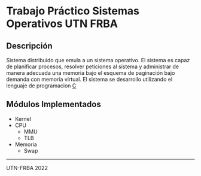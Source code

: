 # Trabajo Práctico Sistemas Operativos UTN FRBA

## Descripción
Sistema distribuido que emula a un sistema operativo. 
El sistema es capaz de planificar procesos, resolver peticiones al sistema y administrar de manera adecuada una memoria bajo el esquema de paginación bajo demanda con memoria virtual. El sistema se desarrollo utilizando el lenguaje de programacion [C](https://www.w3schools.com/c/)

## Módulos Implementados
* Kernel
* CPU
  * MMU
  * TLB
* Memoria
  * Swap
---
UTN-FRBA 2022
